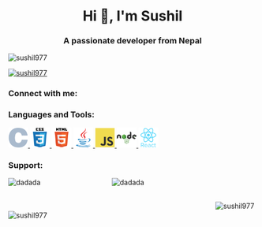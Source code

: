<h1 align="center">Hi 👋, I'm Sushil</h1>
<h3 align="center">A passionate developer from Nepal</h3>

<p align="left"> <img src="https://komarev.com/ghpvc/?username=sushil977&label=Profile%20views&color=0e75b6&style=flat" alt="sushil977" /> </p>

<p align="left"> <a href="https://github.com/ryo-ma/github-profile-trophy"><img src="https://github-profile-trophy.vercel.app/?username=sushil977" alt="sushil977" /></a> </p>

<h3 align="left">Connect with me:</h3>
<p align="left">
</p>

<h3 align="left">Languages and Tools:</h3>
<p align="left"> <a href="https://www.cprogramming.com/" target="_blank" rel="noreferrer"> <img src="https://raw.githubusercontent.com/devicons/devicon/master/icons/c/c-original.svg" alt="c" width="40" height="40"/> </a> <a href="https://www.w3schools.com/css/" target="_blank" rel="noreferrer"> <img src="https://raw.githubusercontent.com/devicons/devicon/master/icons/css3/css3-original-wordmark.svg" alt="css3" width="40" height="40"/> </a> <a href="https://www.w3.org/html/" target="_blank" rel="noreferrer"> <img src="https://raw.githubusercontent.com/devicons/devicon/master/icons/html5/html5-original-wordmark.svg" alt="html5" width="40" height="40"/> </a> <a href="https://www.java.com" target="_blank" rel="noreferrer"> <img src="https://raw.githubusercontent.com/devicons/devicon/master/icons/java/java-original.svg" alt="java" width="40" height="40"/> </a> <a href="https://developer.mozilla.org/en-US/docs/Web/JavaScript" target="_blank" rel="noreferrer"> <img src="https://raw.githubusercontent.com/devicons/devicon/master/icons/javascript/javascript-original.svg" alt="javascript" width="40" height="40"/> </a> <a href="https://nodejs.org" target="_blank" rel="noreferrer"> <img src="https://raw.githubusercontent.com/devicons/devicon/master/icons/nodejs/nodejs-original-wordmark.svg" alt="nodejs" width="40" height="40"/> </a> <a href="https://reactjs.org/" target="_blank" rel="noreferrer"> <img src="https://raw.githubusercontent.com/devicons/devicon/master/icons/react/react-original-wordmark.svg" alt="react" width="40" height="40"/> </a> </p>

<h3 align="left">Support:</h3>
<p><a href="https://www.buymeacoffee.com/dadada"> <img align="left" src="https://cdn.buymeacoffee.com/buttons/v2/default-yellow.png" height="50" width="210" alt="dadada" /></a><a href="https://ko-fi.com/dadada"> <img align="left" src="https://cdn.ko-fi.com/cdn/kofi3.png?v=3" height="50" width="210" alt="dadada" /></a></p><br><br>

<p><img align="left" src="https://github-readme-stats.vercel.app/api/top-langs?username=sushil977&show_icons=true&locale=en&layout=compact" alt="sushil977" /></p>

<p>&nbsp;<img align="center" src="https://github-readme-stats.vercel.app/api?username=sushil977&show_icons=true&locale=en" alt="sushil977" /></p>
